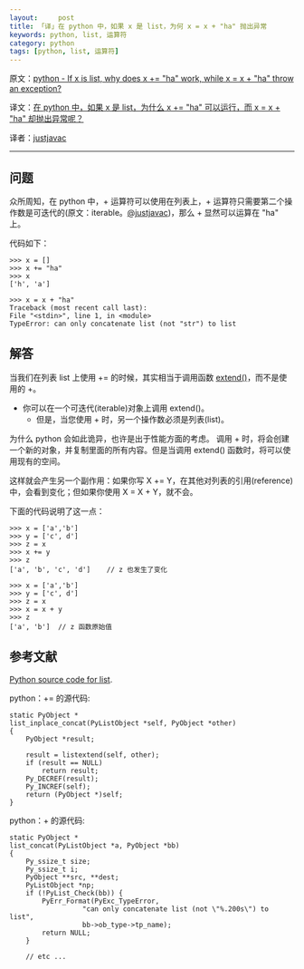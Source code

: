```yaml
---
layout:     post
title: 「译」在 python 中，如果 x 是 list，为何 x = x + "ha" 抛出异常
keywords: python, list, 运算符
category: python
tags: [python, list, 运算符]
---
```


原文：[python - If x is list, why does x += "ha" work, while x = x + "ha" throw an exception? ](http://stackoverflow.com/questions/3216706/if-x-is-list-why-does-x-ha-work-while-x-x-ha-throw-an-exception)

译文：[在 python 中，如果 x 是 list，为什么 x += "ha" 可以运行，而 x = x + "ha" 却抛出异常呢？](http://justjavac.com/python/2013/03/11/if-x-is-list-why-does-x-ha-work-while-x-x-ha-throw-an-exception.html)

译者：[justjavac](http://weibo.com/justjavac)

----------------------------------------

## 问题

众所周知，在 python 中，+ 运算符可以使用在列表上，+ 运算符只需要第二个操作数是可迭代的(原文：iterable。[@justjavac](http://weibo.com/justjavac))，那么 + 显然可以运算在 "ha" 上。

代码如下：

    >>> x = []
    >>> x += "ha"
    >>> x
    ['h', 'a']

    >>> x = x + "ha"
    Traceback (most recent call last):
    File "<stdin>", line 1, in <module>
    TypeError: can only concatenate list (not "str") to list

## 解答

当我们在列表 list 上使用 += 的时候，其实相当于调用函数 [extend()](http://justjavac.iteye.com/blog/1827915)，而不是使用的 +。

  * 你可以在一个可迭代(iterable)对象上调用 extend()。
	* 但是，当您使用 + 时，另一个操作数必须是列表(list)。

为什么 python 会如此诡异，也许是出于性能方面的考虑。
调用 + 时，将会创建一个新的对象，并复制里面的所有内容。但是当调用 extend() 函数时，将可以使用现有的空间。

这样就会产生另一个副作用：如果你写 X += Y，在其他对列表的引用(reference)中，会看到变化；但如果你使用 X = X + Y，就不会。

下面的代码说明了这一点：

    >>> x = ['a','b']
    >>> y = ['c', d']
    >>> z = x
    >>> x += y
    >>> z
    ['a', 'b', 'c', 'd']    // z 也发生了变化

    >>> x = ['a','b']
    >>> y = ['c', d']
    >>> z = x
    >>> x = x + y
    >>> z
    ['a', 'b']  // z 函数原始值

## 参考文献

[Python source code for list](http://svn.python.org/view/python/trunk/Objects/listobject.c?view=markup).

python：+= 的源代码:

    static PyObject *
    list_inplace_concat(PyListObject *self, PyObject *other)
    {
        PyObject *result;

        result = listextend(self, other);
        if (result == NULL)
            return result;
        Py_DECREF(result);
        Py_INCREF(self);
        return (PyObject *)self;
    }

python：+ 的源代码:

    static PyObject *
    list_concat(PyListObject *a, PyObject *bb)
    {
        Py_ssize_t size;
        Py_ssize_t i;
        PyObject **src, **dest;
        PyListObject *np;
        if (!PyList_Check(bb)) {
            PyErr_Format(PyExc_TypeError,
                      "can only concatenate list (not \"%.200s\") to list",
                      bb->ob_type->tp_name);
            return NULL;
        }

        // etc ...
